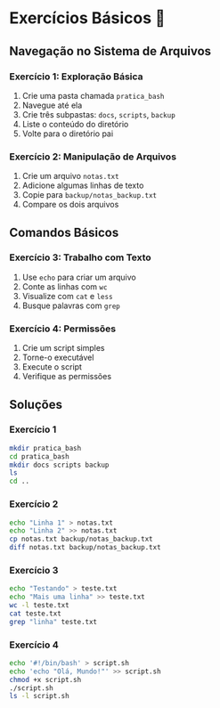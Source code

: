 # Exercícios Básicos 🎯

## Navegação no Sistema de Arquivos

### Exercício 1: Exploração Básica
1. Crie uma pasta chamada `pratica_bash`
2. Navegue até ela
3. Crie três subpastas: `docs`, `scripts`, `backup`
4. Liste o conteúdo do diretório
5. Volte para o diretório pai

### Exercício 2: Manipulação de Arquivos
1. Crie um arquivo `notas.txt`
2. Adicione algumas linhas de texto
3. Copie para `backup/notas_backup.txt`
4. Compare os dois arquivos

## Comandos Básicos

### Exercício 3: Trabalho com Texto
1. Use `echo` para criar um arquivo
2. Conte as linhas com `wc`
3. Visualize com `cat` e `less`
4. Busque palavras com `grep`

### Exercício 4: Permissões
1. Crie um script simples
2. Torne-o executável
3. Execute o script
4. Verifique as permissões

## Soluções

### Exercício 1
```bash
mkdir pratica_bash
cd pratica_bash
mkdir docs scripts backup
ls
cd ..
```

### Exercício 2
```bash
echo "Linha 1" > notas.txt
echo "Linha 2" >> notas.txt
cp notas.txt backup/notas_backup.txt
diff notas.txt backup/notas_backup.txt
```

### Exercício 3
```bash
echo "Testando" > teste.txt
echo "Mais uma linha" >> teste.txt
wc -l teste.txt
cat teste.txt
grep "linha" teste.txt
```

### Exercício 4
```bash
echo '#!/bin/bash' > script.sh
echo 'echo "Olá, Mundo!"' >> script.sh
chmod +x script.sh
./script.sh
ls -l script.sh
```